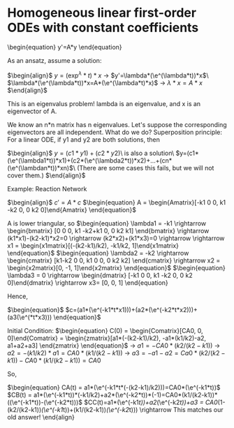 # Homogeneous linear first-order ODEs with constant coefficients

\begin{equation}
y'=A*y
\end{equation}

As an ansatz, assume a solution: 

$\begin{align}$
$y=(\exp^\lambda*t)*x$ $\rightarrow$ $y'=\lambda*(\e^(\lambda*t))*x$\\
$\lambda*(\e^(\lambda*t))*x=A*(\e^(\lambda*t)*x)$ $\rightarrow$ $\lambda*x=A*x$
$\end{align}$

 This is an eigenvalus problem! lambda is an eigenvalue, and x is an eigenvector of A.

We know an n*n matrix has n eigenvalues. Let's suppose the corresponding eigenvectors are all independent. What do we do?
Superposition principle: For a linear ODE, if y1 and y2 are both solutions, then

$\begin{align}$
$y=(c1*y1)+(c2*y2)$\\
is also a solution\\
$y=(c1*(\e^(\lambda1*t))*x1)+(c2*(\e^(\lambda2*t))*x2)+...+(cn*(\e^(\lambdan*t))*xn)$\\
(There are some cases this fails, but we will not cover them.)
$\end{align}$


Example: Reaction Network

$\begin{align}$
$\begin{equation}
c' = A*c 
\end{equation}$
$\begin{equation}
 A = \begin{Amatrix}[-k1 0 0, k1 -k2 0, 0 k2 0]\end{Amatrix}
\end{equation}$

A is lower triangular, so
$\begin{equation}
\lambda1 = -k1 \rightarrow \begin{bmatrix} [0 0 0, k1 -k2+k1 0, 0 k2 k1] \end{bmatrix}
\rightarrow (k1*x1)-(k2-k1)*x2=0
\rightarrow (k2*x2)+(k1*x3)=0
\rightarrow \rightarrow x1 = \begin{x1matrix}[(-(k2-k1)/k2), -k1/k2, 1]\end{x1matrix}
\end{equation}$
$\begin{equation}
\lambda2 = -k2 \rightarrow \begin{cmatrix} [k1-k2 0 0, k1 0 0, 0 k2 k2] \end{cmatrix}
\rightarrow x2 = \begin{x2matrix}[0, -1, 1]\end{x2matrix}
\end{equation}$
$\begin{equation}
\lambda3 = 0 \rightarrow \begin{dmatrix} [-k1 0 0, k1 -k2 0, 0 k2 0]\end{dmatrix}
\rightarrow x3= [0, 0, 1]
\end{equation}

Hence,

$\begin{equation}$
$c=(a1*(\e^(-k1*t*x1)))+(a2*(\e^(-k2*t*x2)))+(a3(\e^(*t*x3)))
\end{equation}$

Initial Condition:
$\begin{equation}
C(0) = \begin{Comatrix}[CA0, 0, 0]\end{Comatrix} = \begin{zmatrix}[a1*(-(k2-k1)/k2), -a1*(k1/k2)-a2, a1+a2+a3] \end{zmatrix}
\end{equation}$
$\rightarrow$ $a1=-CA0*(k2/(k2-k1))$
$\rightarrow$ $a2=-(k1/k2)*a1=CA0*(k1/(k2-k1))$
$\rightarrow$ $a3=-a1-a2=Ca0*(k2/(k2-k1))-CA0*(k1/(k2-k1))=CA0$

So,

$\begin{equation}
CA(t) = a1*(\e^(-k1*t*(-(k2-k1)/k2)))=CA0*(\e^(-k1*t))$
$CB(t) = a1*(\e^(-k1*t))*(-k1/k2)+a2*(\e^(-k2*t))*(-1)=CA0*(k1/(k2-k1))*((\e^(-k1*t))-(\e^(-k2*t)))$
$CC(t)=a1*(\e^(-k1*t))+a2*(\e^(-k2*t))+a3 = CA0*(1-(k2/(k2-k1))*(\e^(-k1*t))+(k1/(k2-k1))*(\e^(-k2*t))) \rightarrow This matches our old answer!
\end{align}